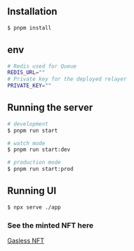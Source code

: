## Installation

```bash
$ pnpm install
```

## env
```bash
# Redis used for Queue
REDIS_URL="" 
# Private key for the deployed relayer 
PRIVATE_KEY=""
```

## Running the server

```bash
# development
$ pnpm run start

# watch mode
$ pnpm run start:dev

# production mode
$ pnpm run start:prod
```

## Running UI

```bash
$ npx serve ./app
```

### See the minted NFT here

[Gasless NFT](https://sepolia.etherscan.io/token/0xe3fb3a743d2481a13d590e2443614435a263d5f0)
